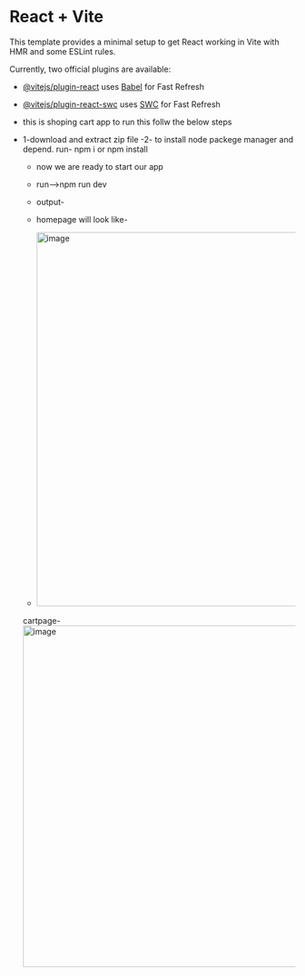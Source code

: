 # React + Vite

This template provides a minimal setup to get React working in Vite with HMR and some ESLint rules.

Currently, two official plugins are available:

- [@vitejs/plugin-react](https://github.com/vitejs/vite-plugin-react/blob/main/packages/plugin-react/README.md) uses [Babel](https://babeljs.io/) for Fast Refresh
- [@vitejs/plugin-react-swc](https://github.com/vitejs/vite-plugin-react-swc) uses [SWC](https://swc.rs/) for Fast Refresh

- this is shoping cart app to run this follw the below steps
- 1-download and extract zip file
-2- to install node packege manager and depend. run- npm i or npm install
    - now we are ready to start our app
    - run-->npm run dev
 
    - output-
    - homepage will look like-
    - <img width="659" alt="image" src="https://github.com/ayushmit0/shoping-cart/assets/88946170/9e61c90e-ba45-4505-85d1-62073dd518ae">

    cartpage-
     <img width="602" alt="image" src="https://github.com/ayushmit0/shoping-cart/assets/88946170/4acc7de4-7a44-4e7d-8b14-69bedf6392fb">


